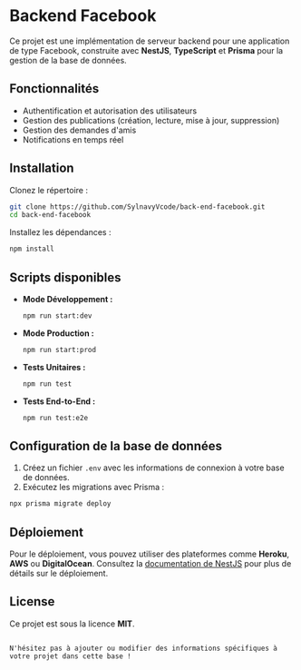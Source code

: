 
# Backend Facebook

Ce projet est une implémentation de serveur backend pour une application de type Facebook, construite avec **NestJS**, **TypeScript** et **Prisma** pour la gestion de la base de données.

## Fonctionnalités

- Authentification et autorisation des utilisateurs
- Gestion des publications (création, lecture, mise à jour, suppression)
- Gestion des demandes d'amis
- Notifications en temps réel

## Installation

Clonez le répertoire :

```bash
git clone https://github.com/SylnavyVcode/back-end-facebook.git
cd back-end-facebook
```

Installez les dépendances :

```bash
npm install
```

## Scripts disponibles

- **Mode Développement :**  
  ```bash
  npm run start:dev
  ```

- **Mode Production :**  
  ```bash
  npm run start:prod
  ```

- **Tests Unitaires :**  
  ```bash
  npm run test
  ```

- **Tests End-to-End :**  
  ```bash
  npm run test:e2e
  ```

## Configuration de la base de données

1. Créez un fichier `.env` avec les informations de connexion à votre base de données.
2. Exécutez les migrations avec Prisma :

```bash
npx prisma migrate deploy
```

## Déploiement

Pour le déploiement, vous pouvez utiliser des plateformes comme **Heroku**, **AWS** ou **DigitalOcean**. Consultez la [documentation de NestJS](https://docs.nestjs.com) pour plus de détails sur le déploiement.

## License

Ce projet est sous la licence **MIT**.
```

N'hésitez pas à ajouter ou modifier des informations spécifiques à votre projet dans cette base !
